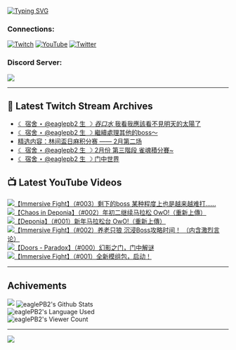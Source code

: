 <!--### Hello people, I'm EaglePB2 - The one who building something for fun 👋
Thank you for standby for this profile.   
The purpose of this profile is coming soon.   
You may come back later, as you wish if this readme.md is updated.   -->

<a href="https://git.io/typing-svg"><img src="https://readme-typing-svg.herokuapp.com?font=Fira+Code&duration=1000&pause=5000&vCenter=true&random=false&width=500&lines=%F0%9F%91%8B+Hello+Everyone%2C+I'm+EaglePB2.;%F0%9F%99%87+Thank+you+for+stopping+by+my+profile.+;%F0%9F%94%AD+%3D%3D%3D%3D+%F0%9F%94%AD;%F0%9F%91%8B+%E4%BD%A0%E5%A5%BD%EF%BC%8C%E6%AD%A1%E8%BF%8E%E4%BE%86%E5%88%B0%E6%88%91%E7%9A%84%E4%BB%A3%E7%A2%BC%E5%BA%AB%E3%80%82;%F0%9F%99%87+%E6%84%9F%E8%AC%9D%E5%89%8D%E4%BE%86%E5%8F%83%E8%A7%80%E5%B0%8F%E5%B1%8B+owo~" alt="Typing SVG" /></a>

### Connections:

[![Twitch](https://img.shields.io/badge/Twitch-9347FF?style=flat-square&logo=twitch&logoColor=white)](https://www.twitch.tv/eaglepb2)
[![YouTube](https://img.shields.io/badge/YouTube-%23FF0000.svg?style=flat-square&logo=YouTube&logoColor=white)](https://www.youtube.com/eaglepb2)
[![Twitter](https://img.shields.io/badge/Twitter-%231DA1F2.svg?style=flat-square&logo=Twitter&logoColor=white)](https://twitter.com/eaglepb2)

### Discord Server:

[![](https://invidget.switchblade.xyz/qKrub9b?theme=dark&language=ch)](https://discord.gg/qKrub9b)

---

## 👾 Latest Twitch Stream Archives
<!-- TWITCH:START -->
- [☾ 宿舍 ⋆ @eaglepb2 生 ☽ *吞口水* 我看我應該看不見明天的太陽了](https://www.twitch.tv/videos/2388076843)
- [☾ 宿舍 ⋆ @eaglepb2 生 ☽ 繼續處理其他的boss～](https://www.twitch.tv/videos/2387121800)
- [精选内容：林间盃日麻积分赛 —— 2月第二场](https://www.twitch.tv/videos/2386162978)
- [☾ 宿舍 ⋆ @eaglepb2 生 ☽ 2月份 第三階段 雀魂積分賽~](https://www.twitch.tv/videos/2385384554)
- [☾ 宿舍 ⋆ @eaglepb2 生 ☽ 门中世界](https://www.twitch.tv/videos/2385226837)
<!-- TWITCH:END -->



## 📺 Latest YouTube Videos
<!-- YOUTUBE:START -->
<!-- YOUTUBE:END -->

<!-- BEGIN YOUTUBE-CARDS -->
<a href="https://www.youtube.com/watch?v=qOdtmCG58wc">
  <picture>
    <source media="(prefers-color-scheme: dark)" srcset="https://ytcards.demolab.com/?id=qOdtmCG58wc&title=%E3%80%90Immersive+Fight%E3%80%91%EF%BC%88%23003%EF%BC%89%E5%89%A9%E4%B8%8B%E7%9A%84boss+%E6%9F%90%E7%A7%8D%E7%A8%8B%E5%BA%A6%E4%B8%8A%E4%B9%9F%E6%98%AF%E8%B6%8A%E6%9D%A5%E8%B6%8A%E9%9A%BE%E6%89%93%E2%80%A6%E2%80%A6&lang=zh&timestamp=1740215380&background_color=%230d1117&title_color=%23ffffff&stats_color=%23dedede&max_title_lines=1&width=250&border_radius=5&duration=13154">
    <img src="https://ytcards.demolab.com/?id=qOdtmCG58wc&title=%E3%80%90Immersive+Fight%E3%80%91%EF%BC%88%23003%EF%BC%89%E5%89%A9%E4%B8%8B%E7%9A%84boss+%E6%9F%90%E7%A7%8D%E7%A8%8B%E5%BA%A6%E4%B8%8A%E4%B9%9F%E6%98%AF%E8%B6%8A%E6%9D%A5%E8%B6%8A%E9%9A%BE%E6%89%93%E2%80%A6%E2%80%A6&lang=zh&timestamp=1740215380&background_color=%23ffffff&title_color=%2324292f&stats_color=%2357606a&max_title_lines=1&width=250&border_radius=5&duration=13154" alt="【Immersive Fight】（#003）剩下的boss 某种程度上也是越来越难打……" title="【Immersive Fight】（#003）剩下的boss 某种程度上也是越来越难打……">
  </picture>
</a>
<a href="https://www.youtube.com/watch?v=MnhUGAZQIzA">
  <picture>
    <source media="(prefers-color-scheme: dark)" srcset="https://ytcards.demolab.com/?id=MnhUGAZQIzA&title=%E3%80%90Chaos+in+Deponia%E3%80%91%EF%BC%88%23002%EF%BC%89%E5%B9%B4%E5%88%9D%E4%BA%8C%E7%BB%A7%E7%BB%AD%E9%A9%AC%E6%8B%89%E6%9D%BE+OwO%21%EF%BC%88%E9%87%8D%E6%96%B0%E4%B8%8A%E5%82%B3%EF%BC%89&lang=zh&timestamp=1740197045&background_color=%230d1117&title_color=%23ffffff&stats_color=%23dedede&max_title_lines=1&width=250&border_radius=5&duration=42477">
    <img src="https://ytcards.demolab.com/?id=MnhUGAZQIzA&title=%E3%80%90Chaos+in+Deponia%E3%80%91%EF%BC%88%23002%EF%BC%89%E5%B9%B4%E5%88%9D%E4%BA%8C%E7%BB%A7%E7%BB%AD%E9%A9%AC%E6%8B%89%E6%9D%BE+OwO%21%EF%BC%88%E9%87%8D%E6%96%B0%E4%B8%8A%E5%82%B3%EF%BC%89&lang=zh&timestamp=1740197045&background_color=%23ffffff&title_color=%2324292f&stats_color=%2357606a&max_title_lines=1&width=250&border_radius=5&duration=42477" alt="【Chaos in Deponia】（#002）年初二继续马拉松 OwO!（重新上傳）" title="【Chaos in Deponia】（#002）年初二继续马拉松 OwO!（重新上傳）">
  </picture>
</a>
<a href="https://www.youtube.com/watch?v=1YqMWjVEOiQ">
  <picture>
    <source media="(prefers-color-scheme: dark)" srcset="https://ytcards.demolab.com/?id=1YqMWjVEOiQ&title=%E3%80%90Deponia%E3%80%91%EF%BC%88%23001%EF%BC%89%E6%96%B0%E5%B9%B4%E9%A9%AC%E6%8B%89%E6%9D%BE%E5%8F%B0+OwO%21%EF%BC%88%E9%87%8D%E6%96%B0%E4%B8%8A%E5%82%B3%EF%BC%89&lang=zh&timestamp=1740111966&background_color=%230d1117&title_color=%23ffffff&stats_color=%23dedede&max_title_lines=1&width=250&border_radius=5&duration=42768">
    <img src="https://ytcards.demolab.com/?id=1YqMWjVEOiQ&title=%E3%80%90Deponia%E3%80%91%EF%BC%88%23001%EF%BC%89%E6%96%B0%E5%B9%B4%E9%A9%AC%E6%8B%89%E6%9D%BE%E5%8F%B0+OwO%21%EF%BC%88%E9%87%8D%E6%96%B0%E4%B8%8A%E5%82%B3%EF%BC%89&lang=zh&timestamp=1740111966&background_color=%23ffffff&title_color=%2324292f&stats_color=%2357606a&max_title_lines=1&width=250&border_radius=5&duration=42768" alt="【Deponia】（#001）新年马拉松台 OwO!（重新上傳）" title="【Deponia】（#001）新年马拉松台 OwO!（重新上傳）">
  </picture>
</a>
<a href="https://www.youtube.com/watch?v=udyRDkGVdZg">
  <picture>
    <source media="(prefers-color-scheme: dark)" srcset="https://ytcards.demolab.com/?id=udyRDkGVdZg&title=%E3%80%90Immersive+Fight%E3%80%91%EF%BC%88%23002%EF%BC%89%E5%85%BB%E8%80%81%E5%8F%AA%E7%8B%BC+%E6%B2%89%E6%B5%B8Boss%E6%94%BB%E7%95%A5%E6%97%B6%E9%97%B4%EF%BC%81+%EF%BC%88%E5%86%85%E5%90%AB%E6%BF%80%E7%83%88%E8%A8%80%E8%AE%BA%EF%BC%89&lang=zh&timestamp=1739990727&background_color=%230d1117&title_color=%23ffffff&stats_color=%23dedede&max_title_lines=1&width=250&border_radius=5&duration=14155">
    <img src="https://ytcards.demolab.com/?id=udyRDkGVdZg&title=%E3%80%90Immersive+Fight%E3%80%91%EF%BC%88%23002%EF%BC%89%E5%85%BB%E8%80%81%E5%8F%AA%E7%8B%BC+%E6%B2%89%E6%B5%B8Boss%E6%94%BB%E7%95%A5%E6%97%B6%E9%97%B4%EF%BC%81+%EF%BC%88%E5%86%85%E5%90%AB%E6%BF%80%E7%83%88%E8%A8%80%E8%AE%BA%EF%BC%89&lang=zh&timestamp=1739990727&background_color=%23ffffff&title_color=%2324292f&stats_color=%2357606a&max_title_lines=1&width=250&border_radius=5&duration=14155" alt="【Immersive Fight】（#002）养老只狼 沉浸Boss攻略时间！ （内含激烈言论）" title="【Immersive Fight】（#002）养老只狼 沉浸Boss攻略时间！ （内含激烈言论）">
  </picture>
</a>
<a href="https://www.youtube.com/watch?v=tBXAMGMq3Kg">
  <picture>
    <source media="(prefers-color-scheme: dark)" srcset="https://ytcards.demolab.com/?id=tBXAMGMq3Kg&title=%E3%80%90Doors+-+Paradox%E3%80%91%EF%BC%88%23000%EF%BC%89%E5%B9%BB%E5%BD%B1%E4%B9%8B%E9%97%A8%EF%BC%8C%E9%97%A8%E4%B8%AD%E8%A7%A3%E8%B0%9C&lang=zh&timestamp=1739958309&background_color=%230d1117&title_color=%23ffffff&stats_color=%23dedede&max_title_lines=1&width=250&border_radius=5&duration=16658">
    <img src="https://ytcards.demolab.com/?id=tBXAMGMq3Kg&title=%E3%80%90Doors+-+Paradox%E3%80%91%EF%BC%88%23000%EF%BC%89%E5%B9%BB%E5%BD%B1%E4%B9%8B%E9%97%A8%EF%BC%8C%E9%97%A8%E4%B8%AD%E8%A7%A3%E8%B0%9C&lang=zh&timestamp=1739958309&background_color=%23ffffff&title_color=%2324292f&stats_color=%2357606a&max_title_lines=1&width=250&border_radius=5&duration=16658" alt="【Doors - Paradox】（#000）幻影之门，门中解谜" title="【Doors - Paradox】（#000）幻影之门，门中解谜">
  </picture>
</a>
<a href="https://www.youtube.com/watch?v=8-PRZmGgA0I">
  <picture>
    <source media="(prefers-color-scheme: dark)" srcset="https://ytcards.demolab.com/?id=8-PRZmGgA0I&title=%E3%80%90Immersive+Fight%E3%80%91%EF%BC%88%23001%EF%BC%89%E5%85%A8%E6%96%B0%E6%A8%A1%E7%BB%84%E5%8C%85%EF%BC%8C%E5%90%AF%E5%8A%A8%EF%BC%81&lang=zh&timestamp=1739822146&background_color=%230d1117&title_color=%23ffffff&stats_color=%23dedede&max_title_lines=1&width=250&border_radius=5&duration=27298">
    <img src="https://ytcards.demolab.com/?id=8-PRZmGgA0I&title=%E3%80%90Immersive+Fight%E3%80%91%EF%BC%88%23001%EF%BC%89%E5%85%A8%E6%96%B0%E6%A8%A1%E7%BB%84%E5%8C%85%EF%BC%8C%E5%90%AF%E5%8A%A8%EF%BC%81&lang=zh&timestamp=1739822146&background_color=%23ffffff&title_color=%2324292f&stats_color=%2357606a&max_title_lines=1&width=250&border_radius=5&duration=27298" alt="【Immersive Fight】（#001）全新模组包，启动！" title="【Immersive Fight】（#001）全新模组包，启动！">
  </picture>
</a>
<!-- END YOUTUBE-CARDS -->

---

## Achivements
[![](https://github-profile-trophy.vercel.app/?username=eaglepb2&theme=monokai&no-bg=true&&title=Repositories,Issues,Commit,MultiLanguage)](https://github.com/anuraghazra/github-readme-stats)
<img align="center" alt="eaglePB2's Github Stats" src="https://github-readme-stats.vercel.app/api?username=eaglePB2&show_icons=true&hide_border=true&theme=merko" />
<br>
<img align="center" alt="eaglePB2's Language Used" src="https://github-readme-stats.vercel.app/api/top-langs/?username=eaglePB2&show_icons=true&hide_border=true&theme=merko&layout=compact&langs_count=8" />
<br>
<img align="center" alt="eaglePB2's Viewer Count" src="https://visitcount.itsvg.in/api?id=eaglepb2&label=Profile%20Views&color=3&icon=5&pretty=true" />

<hr>

<!-- RANDOMQUOTE:START -->
![](https://quotes-github-readme.vercel.app/api?type=horizontal&theme=merko)
<!-- RANDOMQUOTE:END -->


<!--
       _____   _   _   _____       _____   _   _   ____   
      |_   _| | | | | |  ___|     |  ___| | \ | | |  _  \  
        | |   | |_| | | |___      | |___  |  \| | | | | | 
        | |   |  _  | |  ___|     |  ___| |     | | | | | 
        | |   | | | | | |___      | |___  | |\  | | |_| | 
        |_|   |_| |_| |_____|     |_____| |_| \_| |____ / 
      
-->
